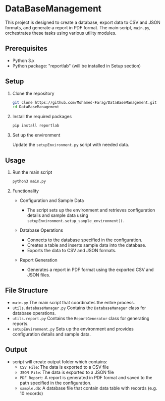 # DataBaseManagement

This project is designed to create a database, export data to CSV and JSON formats, and generate a report in PDF format. The main script, `main.py`, orchestrates these tasks using various utility modules.

## Prerequisites

- Python 3.x
- Python package: "reportlab" (will be installed in Setup section)  

## Setup

1. Clone the repository

    ```bash
    git clone https://github.com/Mohamed-Farag/DataBaseManagement.git
    cd DataBaseManagement
    ```

2. Install the required packages

    ```bash
    pip install reportlab
    ```

3. Set up the environment

    Update the `setupEnvironment.py` script with needed data.

## Usage

1. Run the main script

    ```bash
    python3 main.py
    ```

2. Functionality

    - Configuration and Sample Data
        - The script sets up the environment and retrieves configuration details and sample data using `setupEnvironment.setup_sample_environment()`.

    - Database Operations
        - Connects to the database specified in the configuration.
        - Creates a table and inserts sample data into the database.
        - Exports the data to CSV and JSON formats.

    - Report Generation
        - Generates a report in PDF format using the exported CSV and JSON files.

## File Structure

- `main.py` The main script that coordinates the entire process.
- `utils.databaseManager.py` Contains the `DatabaseManager` class for database operations.
- `utils.report.py` Contains the `ReportGenerator` class for generating reports.
- `setupEnvironment.py` Sets up the environment and provides configuration details and sample data.

## Output

- script will create output folder which contains:
    - `CSV File`: The data is exported to a CSV file
    - `JSON File`: The data is exported to a JSON file
    - `PDF Report`: A report is generated in PDF format and saved to the path specified in the configuration.
    - `sample.db`: A database file that contain data table with records (e.g. 10 records)


